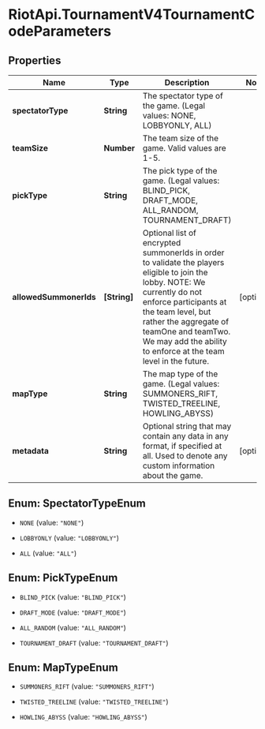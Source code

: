 # RiotApi.TournamentV4TournamentCodeParameters

## Properties
Name | Type | Description | Notes
------------ | ------------- | ------------- | -------------
**spectatorType** | **String** | The spectator type of the game.              (Legal values:  NONE,  LOBBYONLY,  ALL) | 
**teamSize** | **Number** | The team size of the game. Valid values are 1-5. | 
**pickType** | **String** | The pick type of the game.              (Legal values:  BLIND_PICK,  DRAFT_MODE,  ALL_RANDOM,  TOURNAMENT_DRAFT) | 
**allowedSummonerIds** | **[String]** | Optional list of encrypted summonerIds in order to validate the players eligible to join the lobby. NOTE: We currently do not enforce participants at the team level, but rather the aggregate of teamOne and teamTwo. We may add the ability to enforce at the team level in the future. | [optional] 
**mapType** | **String** | The map type of the game.              (Legal values:  SUMMONERS_RIFT,  TWISTED_TREELINE,  HOWLING_ABYSS) | 
**metadata** | **String** | Optional string that may contain any data in any format, if specified at all. Used to denote any custom information about the game. | [optional] 


<a name="SpectatorTypeEnum"></a>
## Enum: SpectatorTypeEnum


* `NONE` (value: `"NONE"`)

* `LOBBYONLY` (value: `"LOBBYONLY"`)

* `ALL` (value: `"ALL"`)




<a name="PickTypeEnum"></a>
## Enum: PickTypeEnum


* `BLIND_PICK` (value: `"BLIND_PICK"`)

* `DRAFT_MODE` (value: `"DRAFT_MODE"`)

* `ALL_RANDOM` (value: `"ALL_RANDOM"`)

* `TOURNAMENT_DRAFT` (value: `"TOURNAMENT_DRAFT"`)




<a name="MapTypeEnum"></a>
## Enum: MapTypeEnum


* `SUMMONERS_RIFT` (value: `"SUMMONERS_RIFT"`)

* `TWISTED_TREELINE` (value: `"TWISTED_TREELINE"`)

* `HOWLING_ABYSS` (value: `"HOWLING_ABYSS"`)




